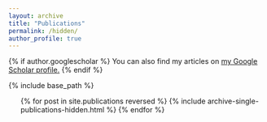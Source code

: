 ```yaml
---
layout: archive
title: "Publications"
permalink: /hidden/
author_profile: true
---
```


{% if author.googlescholar %}
  You can also find my articles on <u><a href="{{author.googlescholar}}">my Google Scholar profile</a>.</u>
{% endif %}

{% include base_path %}

<ol reversed>
{% for post in site.publications reversed %}
  {% include archive-single-publications-hidden.html %}
{% endfor %}
</ol>
